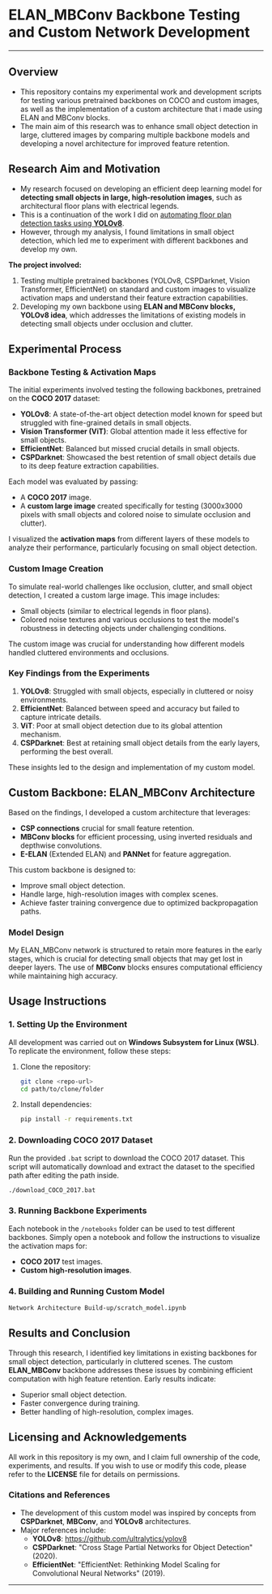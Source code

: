 # ELAN_MBConv Backbone Testing and Custom Network Development

---
## Overview
- This repository contains my experimental work and development scripts for testing various pretrained backbones on COCO and custom images, as well as the implementation of a custom architecture that i made using ELAN and MBConv blocks.
- The main aim of this research was to enhance small object detection in large, cluttered images by comparing multiple backbone models and developing a novel architecture for improved feature retention.

## Research Aim and Motivation
- My research focused on developing an efficient deep learning model for **detecting small objects in large, high-resolution images**, such as architectural floor plans with electrical legends.
- This is a continuation of the work I did on [automating floor plan detection tasks using **YOLOv8**](https://github.com/RamakrishnaReddyPalle/AAB-test-app.git).
- However, through my analysis, I found limitations in small object detection, which led me to experiment with different backbones and develop my own.

**The project involved:**
1. Testing multiple pretrained backbones (YOLOv8, CSPDarknet, Vision Transformer, EfficientNet) on standard and custom images to visualize activation maps and understand their feature extraction capabilities.
2. Developing my own backbone using **ELAN and MBConv blocks, YOLOv8 idea**, which addresses the limitations of existing models in detecting small objects under occlusion and clutter.

## Experimental Process

### Backbone Testing & Activation Maps
The initial experiments involved testing the following backbones, pretrained on the **COCO 2017** dataset:
- **YOLOv8**: A state-of-the-art object detection model known for speed but struggled with fine-grained details in small objects.
- **Vision Transformer (ViT)**: Global attention made it less effective for small objects.
- **EfficientNet**: Balanced but missed crucial details in small objects.
- **CSPDarknet**: Showcased the best retention of small object details due to its deep feature extraction capabilities.

Each model was evaluated by passing:
- A **COCO 2017** image.
- A **custom large image** created specifically for testing (3000x3000 pixels with small objects and colored noise to simulate occlusion and clutter).

I visualized the **activation maps** from different layers of these models to analyze their performance, particularly focusing on small object detection.

### Custom Image Creation
To simulate real-world challenges like occlusion, clutter, and small object detection, I created a custom large image. This image includes:
- Small objects (similar to electrical legends in floor plans).
- Colored noise textures and various occlusions to test the model's robustness in detecting objects under challenging conditions.

The custom image was crucial for understanding how different models handled cluttered environments and occlusions.

### Key Findings from the Experiments
1. **YOLOv8**: Struggled with small objects, especially in cluttered or noisy environments.
2. **EfficientNet**: Balanced between speed and accuracy but failed to capture intricate details.
3. **ViT**: Poor at small object detection due to its global attention mechanism.
4. **CSPDarknet**: Best at retaining small object details from the early layers, performing the best overall.

These insights led to the design and implementation of my custom model.

## Custom Backbone: ELAN_MBConv Architecture
Based on the findings, I developed a custom architecture that leverages:
- **CSP connections** crucial for small feature retention.
- **MBConv blocks** for efficient processing, using inverted residuals and depthwise convolutions.
- **E-ELAN** (Extended ELAN) and **PANNet** for feature aggregation.

This custom backbone is designed to:
- Improve small object detection.
- Handle large, high-resolution images with complex scenes.
- Achieve faster training convergence due to optimized backpropagation paths.

### Model Design

My ELAN_MBConv network is structured to retain more features in the early stages, which is crucial for detecting small objects that may get lost in deeper layers. The use of **MBConv** blocks ensures computational efficiency while maintaining high accuracy.

## Usage Instructions
### 1. Setting Up the Environment

All development was carried out on **Windows Subsystem for Linux (WSL)**. To replicate the environment, follow these steps:

1. Clone the repository:
   ```bash
   git clone <repo-url>
   cd path/to/clone/folder
   ```

2. Install dependencies:
   ```bash
   pip install -r requirements.txt
   ```

### 2. Downloading COCO 2017 Dataset

Run the provided `.bat` script to download the COCO 2017 dataset. This script will automatically download and extract the dataset to the specified path after editing the path inside.

```bash
./download_COCO_2017.bat
```

### 3. Running Backbone Experiments

Each notebook in the `/notebooks` folder can be used to test different backbones. Simply open a notebook and follow the instructions to visualize the activation maps for:
- **COCO 2017** test images.
- **Custom high-resolution images**.

### 4. Building and Running Custom Model
```bash
Network Architecture Build-up/scratch_model.ipynb
```

## Results and Conclusion

Through this research, I identified key limitations in existing backbones for small object detection, particularly in cluttered scenes. The custom **ELAN_MBConv** backbone addresses these issues by combining efficient computation with high feature retention. Early results indicate:
- Superior small object detection.
- Faster convergence during training.
- Better handling of high-resolution, complex images.

## Licensing and Acknowledgements

All work in this repository is my own, and I claim full ownership of the code, experiments, and results. If you wish to use or modify this code, please refer to the **LICENSE** file for details on permissions.

### Citations and References

- The development of this custom model was inspired by concepts from **CSPDarknet**, **MBConv**, and **YOLOv8** architectures.
- Major references include:
  - **YOLOv8**: https://github.com/ultralytics/yolov8
  - **CSPDarknet**: "Cross Stage Partial Networks for Object Detection" (2020).
  - **EfficientNet**: "EfficientNet: Rethinking Model Scaling for Convolutional Neural Networks" (2019).

---
